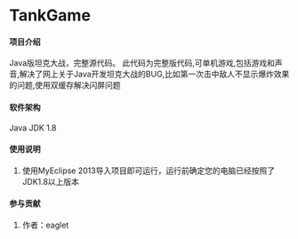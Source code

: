 # TankGame

#### 项目介绍
Java版坦克大战，完整源代码。
此代码为完整版代码,可单机游戏,包括游戏和声音,解决了网上关于Java开发坦克大战的BUG,比如第一次击中敌人不显示爆炸效果的问题,使用双缓存解决闪屏问题

#### 软件架构
Java JDK 1.8



#### 使用说明

1. 使用MyEclipse 2013导入项目即可运行，运行前确定您的电脑已经按照了JDK1.8以上版本


#### 参与贡献

1. 作者：eaglet 


